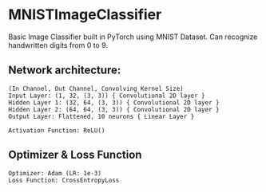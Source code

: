 # MNISTImageClassifier

Basic Image Classifier built in PyTorch using MNIST Dataset.
Can recognize handwritten digits from 0 to 9.

## Network architecture:

```
(In Channel, Out Channel, Convolving Kernel Size)
Input Layer: (1, 32, (3, 3)) { Convolutional 2D layer }
Hidden Layer 1: (32, 64, (3, 3)) { Convolutional 2D layer }
Hidden Layer 2: (64, 64, (3, 3)) { Convolutional 2D layer }
Output Layer: Flattened, 10 neurons { Linear Layer }

Activation Function: ReLU()
```

## Optimizer & Loss Function
```
Optimizer: Adam (LR: 1e-3)
Loss Function: CrossEntropyLoss
```
